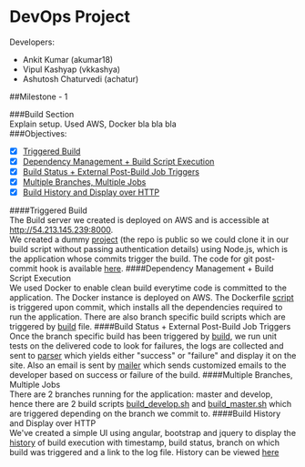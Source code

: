 # DevOps Project
Developers:
 - Ankit Kumar (akumar18)
 - Vipul Kashyap (vkkashya)
 - Ashutosh Chaturvedi (achatur)

##Milestone - 1  

###Build Section  
Explain setup. Used AWS, Docker bla bla bla  
###Objectives:
- [x] [Triggered Build](#1)
- [x] [Dependency Management + Build Script Execution](#2)
- [x] [Build Status + External Post-Build Job Triggers](#3)
- [x] [Multiple Branches, Multiple Jobs](#4)
- [x] [Build History and Display over HTTP](#5)  

####<a name="1"></a>Triggered Build  
The Build server we created is deployed on AWS and is accessible at http://54.213.145.239:8000.  
We created a dummy [project](https://github.com/vipulkashyap111/test-app-DevOpsM1/tree/master) (the repo is public so we could clone it in our build script without passing authentication details) using Node.js, which is the application whose commits trigger the build. The code for git post-commit hook is available [here](https://github.com/ankitkumar93/DevOps-Project/blob/m1_dev/Tests/git-hook). 
####<a name="2"></a>Dependency Management + Build Script Execution  
We used Docker to enable clean build everytime code is committed to the application. The Docker instance is deployed on AWS.
The Dockerfile [script](https://github.com/ankitkumar93/DevOps-Project/blob/m1_dev/build/Dockerfile) is triggered upon commit, which installs all the dependencies required to run the application. There are also branch specific build scripts which are triggered by [build](https://github.com/ankitkumar93/DevOps-Project/blob/m1_dev/trigger/controller/build.js) file.
####<a name="3"></a>Build Status + External Post-Build Job Triggers  
Once the branch specific build has been triggered by [build](https://github.com/ankitkumar93/DevOps-Project/blob/m1_dev/trigger/controller/build.js), we run unit tests on the delivered code to look for failures, the logs are collected and sent to [parser](https://github.com/ankitkumar93/DevOps-Project/blob/m1_dev/trigger/controller/parser.js) which yields either "success" or "failure" and display it on the site.
Also an email is sent by [mailer](https://github.com/ankitkumar93/DevOps-Project/blob/m1_dev/trigger/controller/mailer.js) which sends customized emails to the developer based on success or failure of the build.
####<a name="4"></a>Multiple Branches, Multiple Jobs  
There are 2 branches running for the application: master and develop, hence there are 2 build scripts [build_develop.sh](https://github.com/ankitkumar93/DevOps-Project/blob/m1_dev/build/build_develop.sh) and [build_master.sh](https://github.com/ankitkumar93/DevOps-Project/blob/m1_dev/build/build_master.sh) which are triggered depending on the branch we commit to.
####<a name="5"></a>Build History and Display over HTTP  
We've created a simple UI using angular, bootstrap and jquery to display the [history](https://github.com/ankitkumar93/DevOps-Project/blob/m1_dev/trigger/controller/history.js) of build execution with timestamp, build status, branch on which build was triggered and a link to the log file. History can be viewed [here](http://54.213.145.239:8000/api/history)

